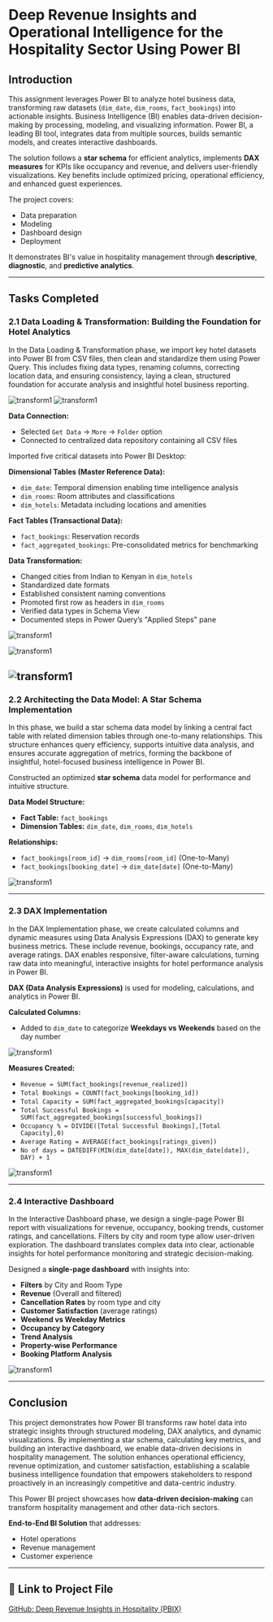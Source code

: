 

# Deep Revenue Insights and Operational Intelligence for the Hospitality Sector Using Power BI

## Introduction

This assignment leverages Power BI to analyze hotel business data, transforming raw datasets (`dim_date`, `dim_rooms`, `fact_bookings`) into actionable insights. Business Intelligence (BI) enables data-driven decision-making by processing, modeling, and visualizing information. Power BI, a leading BI tool, integrates data from multiple sources, builds semantic models, and creates interactive dashboards.

The solution follows a **star schema** for efficient analytics, implements **DAX measures** for KPIs like occupancy and revenue, and delivers user-friendly visualizations. Key benefits include optimized pricing, operational efficiency, and enhanced guest experiences.

The project covers:

* Data preparation
* Modeling
* Dashboard design
* Deployment

It demonstrates BI's value in hospitality management through **descriptive**, **diagnostic**, and **predictive analytics**.

---

## Tasks Completed

### 2.1 Data Loading & Transformation: Building the Foundation for Hotel Analytics
In the Data Loading & Transformation phase, we import key hotel datasets into Power BI from CSV files, then clean and standardize them using Power Query. This includes fixing data types, renaming columns, correcting location data, and ensuring consistency, laying a clean, structured foundation for accurate analysis and insightful hotel business reporting.

![transform1](/Projects/BI/powerbi/screenshots/get_data.png)
![transform1](/Projects/BI/powerbi/screenshots/get_data2.png)

**Data Connection:**

* Selected `Get Data` → `More` → `Folder` option
* Connected to centralized data repository containing all CSV files

Imported five critical datasets into Power BI Desktop:

**Dimensional Tables (Master Reference Data):**

* `dim_date`: Temporal dimension enabling time intelligence analysis
* `dim_rooms`: Room attributes and classifications
* `dim_hotels`: Metadata including locations and amenities

**Fact Tables (Transactional Data):**

* `fact_bookings`: Reservation records
* `fact_aggregated_bookings`: Pre-consolidated metrics for benchmarking

**Data Transformation:**

* Changed cities from Indian to Kenyan in `dim_hotels`
* Standardized date formats
* Established consistent naming conventions
* Promoted first row as headers in `dim_rooms`
* Verified data types in Schema View
* Documented steps in Power Query’s "Applied Steps" pane

![transform1](/Projects/BI/powerbi/screenshots/transform1.png)

![transform1](/Projects/BI/powerbi/screenshots/transform2.png)

![transform1](/Projects/BI/powerbi/screenshots/transform3.png)
---

### 2.2 Architecting the Data Model: A Star Schema Implementation

In this phase, we build a star schema data model by linking a central fact table with related dimension tables through one-to-many relationships. This structure enhances query efficiency, supports intuitive data analysis, and ensures accurate aggregation of metrics, forming the backbone of insightful, hotel-focused business intelligence in Power BI.

Constructed an optimized **star schema** data model for performance and intuitive structure.

**Data Model Structure:**

* **Fact Table:** `fact_bookings`
* **Dimension Tables:** `dim_date`, `dim_rooms`, `dim_hotels`

**Relationships:**

* `fact_bookings[room_id]` → `dim_rooms[room_id]` (One-to-Many)
* `fact_bookings[booking_date]` → `dim_date[date]` (One-to-Many)

![transform1](/Projects/BI/powerbi/screenshots/star_schema.png)

---

### 2.3 DAX Implementation

In the DAX Implementation phase, we create calculated columns and dynamic measures using Data Analysis Expressions (DAX) to generate key business metrics. These include revenue, bookings, occupancy rate, and average ratings. DAX enables responsive, filter-aware calculations, turning raw data into meaningful, interactive insights for hotel performance analysis in Power BI.

**DAX (Data Analysis Expressions)** is used for modeling, calculations, and analytics in Power BI.

**Calculated Columns:**

* Added to `dim_date` to categorize **Weekdays vs Weekends** based on the day number


![transform1](/Projects/BI/powerbi/screenshots/DAX_column.png)

**Measures Created:**

* `Revenue = SUM(fact_bookings[revenue_realized])`
* `Total Bookings = COUNT(fact_bookings[booking_id])`
* `Total Capacity = SUM(fact_aggregated_bookings[capacity])`
* `Total Successful Bookings = SUM(fact_aggregated_bookings[successful_bookings])`
* `Occupancy % = DIVIDE([Total Successful Bookings],[Total Capacity],0)`
* `Average Rating = AVERAGE(fact_bookings[ratings_given])`
* `No of days = DATEDIFF(MIN(dim_date[date]), MAX(dim_date[date]), DAY) + 1`


![transform1](/Projects/BI/powerbi/screenshots/DAX_measure.png)

---

### 2.4 Interactive Dashboard

In the Interactive Dashboard phase, we design a single-page Power BI report with visualizations for revenue, occupancy, booking trends, customer ratings, and cancellations. Filters by city and room type allow user-driven exploration. The dashboard translates complex data into clear, actionable insights for hotel performance monitoring and strategic decision-making.

Designed a **single-page dashboard** with insights into:

* **Filters** by City and Room Type
* **Revenue** (Overall and filtered)
* **Cancellation Rates** by room type and city
* **Customer Satisfaction** (average ratings)
* **Weekend vs Weekday Metrics**
* **Occupancy by Category**
* **Trend Analysis**
* **Property-wise Performance**
* **Booking Platform Analysis**

![transform1](/Projects/BI/powerbi/screenshots/dashboard.png)

---

## Conclusion

This project demonstrates how Power BI transforms raw hotel data into strategic insights through structured modeling, DAX analytics, and dynamic visualizations. By implementing a star schema, calculating key metrics, and building an interactive dashboard, we enable data-driven decisions in hospitality management. The solution enhances operational efficiency, revenue optimization, and customer satisfaction, establishing a scalable business intelligence foundation that empowers stakeholders to respond proactively in an increasingly competitive and data-centric industry.

This Power BI project showcases how **data-driven decision-making** can transform hospitality management and other data-rich sectors.

**End-to-End BI Solution** that addresses:

* Hotel operations
* Revenue management
* Customer experience



---

## 📎 Link to Project File

[GitHub: Deep Revenue Insights in Hospitality (PBIX)](https://github.com/Sephens/CyberShujaa-Data-and-AI/blob/master/assignments%2FBI%2FDeep%20Revenue%20Insights%20in%20Hospitality.pbix)

